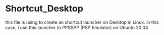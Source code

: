 # Shortcut_Desktop
this file is using to create an shortcut launcher on Desktop in Linux.
in this case, i use this launcher to PPSSPP (PSP Emulator) on Ubuntu 20.04
